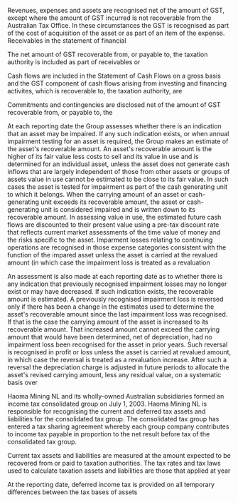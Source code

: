 Revenues, expenses and assets are recognised net of the amount of GST, except where the amount of GST incurred is not recoverable from the Australian Tax Office. In these circumstances the GST is recognised as part of the cost of acquisition of the asset or as part of an item of the expense. Receivables in the statement of financial

The net amount of GST recoverable from, or payable to, the taxation authority is included as part of receivables or

Cash flows are included in the Statement of Cash Flows on a gross basis and the GST component of cash flows arising from investing and financing activites, which is recoverable to, the taxation authority, are

Commitments and contingencies are disclosed net of the amount of GST recoverable from, or payable to, the

At each reporting date the Group assesses whether there is an indication that an asset may be impaired. If any such indication exists, or when annual impairment testing for an asset is required, the Group makes an estimate of the asset's recoverable amount. An asset's recoverable amount is the higher of its fair value less costs to sell and its value in use and is determined for an individual asset, unless the asset does not generate cash inflows that are largely independent of those from other assets or groups of assets value in use cannot be estimated to be close to its fair value. In such cases the asset is tested for impairment as part of the cash generating unit to which it belongs. When the carrying amount of an asset or cash-generating unit exceeds its recoverable amount, the asset or cash-generating unit is considered impaired and is written down to its recoverable amount. In assessing value in use, the estimated future cash flows are discounted to their present value using a pre-tax discount rate that reflects current market assessments of the time value of money and the risks specific to the asset. Imparment losses relating to continuing operations are recognised in those expense categories consistent with the function of the impared asset unless the asset is carried at the revalued amount (in which case the impairment loss is treated as a revaluation

An assessment is also made at each reporting date as to whether there is any indication that previously recognised impairment losses may no longer exist or may have decreased. If such indication exists, the recoverable amount is estimated. A previously recognised impairment loss is reversed only if there has been a change in the estimates used to determine the asset's recoverable amount since the last impairment loss was recognised. If that is the case the carrying amount of the asset is increased to its recoverable amount. That increased amount cannot exceed the carrying amount that would have been determined, net of depreciation, had no impairment loss been recognised for the asset in prior years. Such reversal is recognised in profit or loss unless the asset is carried at revalued amount, in which case the reversal is treated as a revaluation increase. After such a reversal the depreciation charge is adjusted in future periods to allocate the asset's revised carrying amount, less any residual value, on a systematic basis over

Haoma Mining NL and its wholly-owned Australian subsidiaries formed an income tax consolidated group on July 1, 2003. Haoma Mining NL is responsible for recognising the current and deferred tax assets and liabilities for the consolidated tax group. The consolidated tax group has entered a tax sharing agreement whereby each group company contributes to income tax payable in proportion to the net result before tax of the consolidated tax group.

Current tax assets and liabilities are measured at the amount expected to be recovered from or paid to taxation authorities. The tax rates and tax laws used to calculate taxation assets and liabilities are those that applied at year

At the reporting date, deferred income tax is provided on all temporary differences between the tax bases of assets